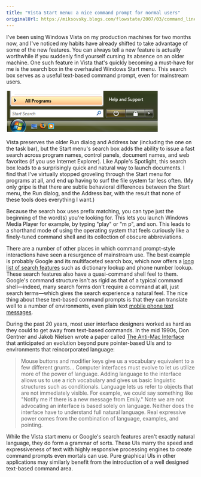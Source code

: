 ```yaml
---
title: "Vista Start menu: a nice command prompt for normal users"
originalUrl: https://miksovsky.blogs.com/flowstate/2007/03/command_lines_s.html
---
```


<p>
  I've been using Windows Vista on my production machines for two months now,
  and I've noticed my habits have already shifted to take advantage of some of
  the new features. You can always tell a new feature is actually worthwhile if
  you suddenly find yourself cursing its absence on an older machine. One such
  feature in Vista that's quickly becoming a must-have for me is the search box
  in the overhauled Windows Start menu. This search box serves as a useful
  text-based command prompt, even for mainstream users.
</p>
<p>
  <img src="/images/flowstate/030207_1724_VistaStartm1_1.png" />
</p>
<p>
  Vista preserves the older Run dialog and Address bar (including the one on the
  task bar), but the Start menu's search box adds the ability to issue a fast
  search across program names, control panels, document names, and web favorites
  (if you use Internet Explorer). Like Apple's Spotlight, this search box leads
  to a surprisingly quick and natural way to launch documents. I find that I've
  virtually stopped groveling through the Start menu for programs at all, and
  end up having to surf the file system far less often. (My only gripe is that
  there are subtle behavioral differences between the Start menu, the Run
  dialog, and the Address bar, with the result that none of these tools does
  everything I want.)
</p>
<p>
  Because the search box uses prefix matching, you can type just the beginning
  of the word(s) you're looking for. This lets you launch Windows Media Player
  for example, by typing &quot;play&quot; or &quot;m p&quot;, and son. This
  leads to a shorthand mode of using the operating system that feels curiously
  like a finely-tuned command shell and its collection of obscure abbreviations.
</p>
<p>
  There are a number of other places in which command prompt-style interactions
  have seen a resurgence of mainstream use. The best example is probably Google
  and its multifaceted search box, which now offers a
  <a href="http://www.google.com/intl/en/help/features.html"
    >long list of search features</a
  >
  such as dictionary lookup and phone number lookup. These search features also
  have a quasi-command shell feel to them. Google's command structure isn't as
  rigid as that of a typical command shell—indeed, many search forms don't
  require a command at all, just search terms—which gives the search experience
  a natural feel. The nice thing about these text-based command prompts is that
  they can translate well to a number of environments, even plain text
  <a href="http://www.google.com/intl/en_us/mobile/sms/"
    >mobile phone text messages</a
  >.
</p>
<p>
  During the past 20 years, most user interface designers worked as hard as they
  could to get away from text-based commands. In the mid 1990s, Don Gentner and
  Jakob Nielsen wrote a paper called
  <a href="http://acm.org/cacm/AUG96/antimac.htm">The Anti-Mac Interface</a>
  that anticipated an evolution beyond pure pointer-based UIs and to
  environments that reincorporated language:
</p>

<blockquote>
  <p>
    Mouse buttons and modifier keys give us a vocabulary equivalent to a few
    different grunts… Computer interfaces must evolve to let us utilize more of
    the power of language. Adding language to the interface allows us to use a
    rich vocabulary and gives us basic linguistic structures such as
    conditionals. Language lets us refer to objects that are not immediately
    visible. For example, we could say something like &quot;Notify me if there
    is a new message from Emily.&quot; Note we are not advocating an interface
    is based solely on language. Neither does the interface have to understand
    full natural language. Real expressive power comes from the combination of
    language, examples, and pointing.
  </p>
</blockquote>

<p>
  While the Vista start menu or Google's search features aren't exactly natural
  language, they do form a grammar of sorts. These UIs marry the speed and
  expressiveness of text with highly responsive processing engines to create
  command prompts even mortals can use. Pure graphical UIs in other applications
  may similarly benefit from the introduction of a well designed text-based
  command area.
</p>
